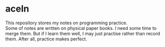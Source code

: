 # aceln

This repository stores my notes on programming practice.   
Some of notes are written on physical paper books.  I need some time to merge them. But if I learn them well,  I may just practise rather than record them.
After all, practice makes perfect. 

